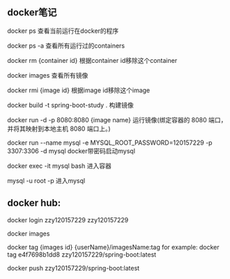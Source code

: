 ## docker笔记

docker ps 查看当前运行在docker的程序

docker ps -a 查看所有运行过的containers

docker rm {container id} 根据container id移除这个container

docker images 查看所有镜像

docker rmi {image id} 根据image id移除这个image

docker build -t spring-boot-study . 构建镜像

docker run -d -p 8080:8080 {image name} 运行镜像(绑定容器的 8080 端口，并将其映射到本地主机 8080 端口上。)

docker run --name mysql -e MYSQL_ROOT_PASSWORD=120157229 -p 3307:3306 -d mysql docker带密码启动mysql

docker exec -it mysql bash 进入容器

mysql -u root -p 进入mysql

## docker hub:

docker login
zzy120157229
zzy120157229

docker images

docker tag {images id} {userName}/imagesName:tag
for example: docker tag e4f7698b1dd8 zzy120157229/spring-boot:latest

docker push zzy120157229/spring-boot:latest